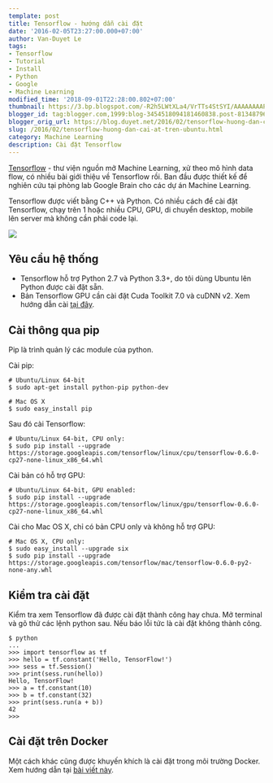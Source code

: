 ```yaml
---
template: post
title: Tensorflow - hướng dẫn cài đặt
date: '2016-02-05T23:27:00.000+07:00'
author: Van-Duyet Le
tags:
- Tensorflow
- Tutorial
- Install
- Python
- Google
- Machine Learning
modified_time: '2018-09-01T22:28:00.802+07:00'
thumbnail: https://3.bp.blogspot.com/-R2h5LWtXLa4/VrTTs4StSYI/AAAAAAAAPHQ/AewU2C9IqOo/s1600/logo-alt%25402x.png
blogger_id: tag:blogger.com,1999:blog-3454518094181460838.post-8134879646542065055
blogger_orig_url: https://blog.duyet.net/2016/02/tensorflow-huong-dan-cai-at-tren-ubuntu.html
slug: /2016/02/tensorflow-huong-dan-cai-at-tren-ubuntu.html
category: Machine Learning
description: Cài đặt Tensorflow
---
```


[Tensorflow](http://tensorflow.org/) - thư viện nguồn mở Machine Learning, xử theo mô hình data flow, có nhiều bài giới thiệu về Tensorflow rồi. Ban đầu được thiết kế để nghiên cứu tại phòng lab Google Brain cho các dự án Machine Learning.

Tensorflow được viết bằng C++ và Python.  Có nhiều cách để cài đặt Tensorflow, chạy trên 1 hoặc nhiều CPU, GPU, di chuyển desktop, mobile lên server mà không cần phải code lại.

![](https://3.bp.blogspot.com/-R2h5LWtXLa4/VrTTs4StSYI/AAAAAAAAPHQ/AewU2C9IqOo/s320/logo-alt%25402x.png)

## Yêu cầu hệ thống ##

- Tensorflow hỗ trợ Python 2.7 và  Python 3.3+, do tôi dùng Ubuntu lên Python được cài đặt sẵn.
- Bản Tensorflow GPU cần cài đặt Cuda Toolkit 7.0 và cuDNN v2. Xem hướng dẫn cài [tại đây](https://github.com/tensorflow/tensorflow/blob/master/tensorflow/g3doc/get_started/os_setup.md#optional-install-cuda-gpus-on-linux).

## Cài thông qua pip ##

Pip là trình quản lý các module của python. 

Cài pip:

```shell
# Ubuntu/Linux 64-bit
$ sudo apt-get install python-pip python-dev

# Mac OS X
$ sudo easy_install pip
```

Sau đó cài Tensorflow:

```shell
# Ubuntu/Linux 64-bit, CPU only:
$ sudo pip install --upgrade https://storage.googleapis.com/tensorflow/linux/cpu/tensorflow-0.6.0-cp27-none-linux_x86_64.whl

```

Cài bản có hỗ trợ GPU:

```
# Ubuntu/Linux 64-bit, GPU enabled:
$ sudo pip install --upgrade https://storage.googleapis.com/tensorflow/linux/gpu/tensorflow-0.6.0-cp27-none-linux_x86_64.whl

```

Cài cho Mac OS X, chỉ có bản CPU only và không hỗ trợ GPU:

```
# Mac OS X, CPU only:
$ sudo easy_install --upgrade six
$ sudo pip install --upgrade https://storage.googleapis.com/tensorflow/mac/tensorflow-0.6.0-py2-none-any.whl
```

## Kiểm tra cài đặt ##
Kiểm tra xem Tensorflow đã được cài đặt thành công hay chưa. Mở terminal và gõ thử các lệnh python sau. Nếu báo lỗi tức là cài đặt không thành công.

```shell
$ python
...
>>> import tensorflow as tf
>>> hello = tf.constant('Hello, TensorFlow!')
>>> sess = tf.Session()
>>> print(sess.run(hello))
Hello, TensorFlow!
>>> a = tf.constant(10)
>>> b = tf.constant(32)
>>> print(sess.run(a + b))
42
>>>
```

## Cài đặt trên Docker ##
Một cách khác cũng được khuyến khích là cài đặt trong môi trường Docker. Xem hướng dẫn tại [bài viết này](http://blog.duyet.net/2016/02/cai-dat-tensorflow-tren-docker.html).
